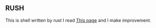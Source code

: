 ## RUSH

This is shell written by rust
I read [This page](https://www.joshmcguigan.com/blog/build-your-own-shell-rust/) and I make improvement.
